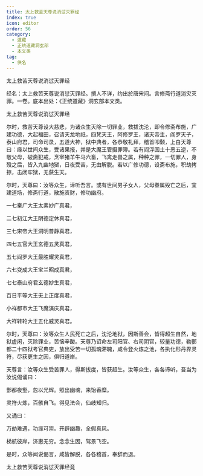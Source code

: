 ```yaml
---
title: 太上救苦天尊说消愆灭罪经
index: true
icon: editor
order: 56
category:
  - 道藏
  - 正统道藏洞玄部
  - 本文类
tag:
  - 佚名
---
```


太上救苦天尊说消愆灭罪经  

经名：太上救苦天尊说消愆灭罪经。撰人不详，约出於唐宋间。言修斋行道消灾灭罪。一卷。底本出处：《正统道藏》洞玄部本文类。  

太上救苦天尊说消愆灭罪经  

尔时，救苦天尊设大慈悲，为诸众生灭除一切罪业，救拔沈沦，即令修斋布施，广建功德，大起福田，召请天龙地祇，四梵天王，阿修罗王，诸天帝主，阎罗天子，泰山府君，司命司录，五道大神，狱中典者，各恭敬礼拜，稽首叩颡，上白天尊曰：缘以世间众生，受诸果报，并是大魔王管摄罪簿。若有阎浮国土十恶五逆，不敬父母，破斋犯戒，烹宰猪羊牛马六畜，飞禽走兽之属，种种之罪，一切罪人，身殁之后，皆入九幽地狱，日夜受苦，无由解脱。若以广修功德，设斋布施，积劫拷掠，击闭牢狱，无获生天。  

尔时，天尊曰：汝等众生，谛听吾言。或有世间男子女人，父母眷属殁亡之后，宜建道场，修斋行道，散施资财，修功幽府。  

一七秦广大王太素妙广真君，  

二七初江大王阴德定休真君，  

三七宋帝大王洞明普静真君，  

四七五官大王玄德五灵真君，  

五七阎罗大王最胜耀灵真君，  

六七变成大王宝兰昭成真君，  

七七泰山府君玄德妙生真君，  

百日平等大王无上正度真君，  

小祥都市大王飞魔演庆真君，  

大祥转轮大王五化威灵真君。  

尔时，天尊曰：汝等众生人民死亡之后，沈沦地狱，因斯善会，皆得超生自然，地狱虚闲，灭除罪业，苦恼辛酸。天尊乃诏命左司阳官、右司阴官，较量功德，勒酆都二十四狱考官典吏，放出受苦一切孤魂滞魄，咸令登火炼之池，各执化形丹界灵符，尽获更生之因，俱归道岸。  

天尊言：汝等众生受苦罪人，得斯拔度，皆获超生。汝等众生，各各谛听，吾当为汝说偈诵曰：  

酆都夜壑，忽以光辉。照出幽魂，来饴香糜。  

灵符火炼，百骸自飞。得见法会，仙岐知归。  

又诵曰：  

万劫难遇，功缘可崇。开辟幽趣，全假真风。  

梯航彼岸，济惠无穷。念念生因，驾景飞空。  

是时，众等闻说偈言，咸皆解脱，各各稽首，奉辞而退。  

太上救苦天尊说消愆灭罪经竟  
